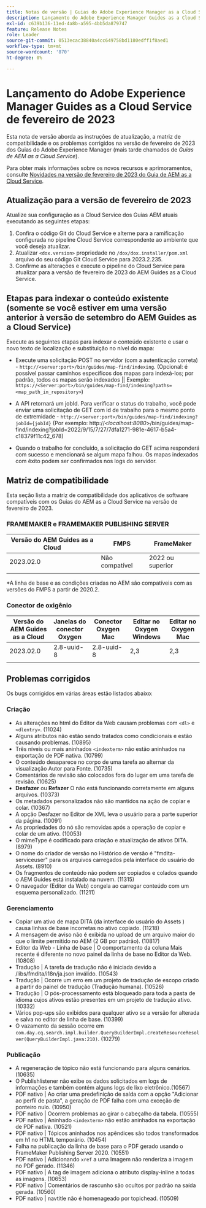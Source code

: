 ```yaml
---
title: Notas de versão | Guias do Adobe Experience Manager as a Cloud Service, versão de fevereiro de 2023
description: Lançamento do Adobe Experience Manager Guides as a Cloud Service em fevereiro
exl-id: c639b136-11ed-4a8b-a595-4bb5da879747
feature: Release Notes
role: Leader
source-git-commit: 0513ecac38840a4cc649758bd1180edff1f8aed1
workflow-type: tm+mt
source-wordcount: '870'
ht-degree: 0%

---
```


# Lançamento do Adobe Experience Manager Guides as a Cloud Service de fevereiro de 2023

Esta nota de versão aborda as instruções de atualização, a matriz de compatibilidade e os problemas corrigidos na versão de fevereiro de 2023 dos Guias do Adobe Experience Manager (mais tarde chamados de *Guias de AEM as a Cloud Service*).

Para obter mais informações sobre os novos recursos e aprimoramentos, consulte [Novidades na versão de fevereiro de 2023 do Guia de AEM as a Cloud Service](whats-new-2023.2.0.md).

## Atualização para a versão de fevereiro de 2023

Atualize sua configuração as a Cloud Service dos Guias AEM atuais executando as seguintes etapas:
1. Confira o código Git do Cloud Service e alterne para a ramificação configurada no pipeline Cloud Service correspondente ao ambiente que você deseja atualizar.
2. Atualizar `<dox.version>` propriedade no `/dox/dox.installer/pom.xml` arquivo do seu código Git Cloud Service para 2023.2.235.
3. Confirme as alterações e execute o pipeline do Cloud Service para atualizar para a versão de fevereiro de 2023 do AEM Guides as a Cloud Service.

## Etapas para indexar o conteúdo existente (somente se você estiver em uma versão anterior à versão de setembro do AEM Guides as a Cloud Service)

Execute as seguintes etapas para indexar o conteúdo existente e usar o novo texto de localização e substituição no nível do mapa:

* Execute uma solicitação POST no servidor (com a autenticação correta) - `http://<server:port>/bin/guides/map-find/indexing`.
(Opcional: é possível passar caminhos específicos dos mapas para indexá-los; por padrão, todos os mapas serão indexados || Exemplo: `https://<Server:port>/bin/guides/map-find/indexing?paths=<map_path_in_repository>`)

* A API retornará um jobId. Para verificar o status do trabalho, você pode enviar uma solicitação de GET com id de trabalho para o mesmo ponto de extremidade - `http://<server:port>/bin/guides/map-find/indexing?jobId={jobId}`
(Por exemplo: http://&lt;_localhost:8080_>/bin/guides/map-find/indexing?jobId=2022/9/15/7/27/7dfa1271-981e-4617-b5a4-c18379f11c42_678)

* Quando o trabalho for concluído, a solicitação do GET acima responderá com sucesso e mencionará se algum mapa falhou. Os mapas indexados com êxito podem ser confirmados nos logs do servidor.

## Matriz de compatibilidade

Esta seção lista a matriz de compatibilidade dos aplicativos de software compatíveis com os Guias do AEM as a Cloud Service na versão de fevereiro de 2023.

### FRAMEMAKER e FRAMEMAKER PUBLISHING SERVER

| Versão do AEM Guides as a Cloud | FMPS | FrameMaker |
| --- | --- | --- |
| 2023.02.0 | Não compatível | 2022 ou superior |
| | | |

*A linha de base e as condições criadas no AEM são compatíveis com as versões do FMPS a partir de 2020.2.

### Conector de oxigênio

| Versão do AEM Guides as a Cloud | Janelas do conector Oxygen | Conector Oxygen Mac | Editar no Oxygen Windows | Editar no Oxygen Mac |
| --- | --- | --- | --- | --- |
| 2023.02.0 | 2.8-uuid-8 | 2.8-uuid-8 | 2,3 | 2,3 |
|  |  |  |  |

## Problemas corrigidos

Os bugs corrigidos em várias áreas estão listados abaixo:

### Criação  

* As alterações no html do Editor da Web causam problemas com `<dl>` e `<dlentry>`. (11024)
* Alguns atributos não estão sendo tratados como condicionais e estão causando problemas. (10895)
* Três níveis ou mais aninhados `<indexterm>` não estão aninhados na exportação de PDF nativa. (10799)
* O conteúdo desaparece no corpo de uma tarefa ao alternar da visualização Autor para Fonte. (10735)
* Comentários de revisão são colocados fora do lugar em uma tarefa de revisão. (10625)
* **Desfazer** ou **Refazer** O não está funcionando corretamente em alguns arquivos. (10373)
* Os metadados personalizados não são mantidos na ação de copiar e colar. (10367)
* A opção Desfazer no Editor de XML leva o usuário para a parte superior da página. (10091)
* As propriedades do nó são removidas após a operação de copiar e colar de um ativo. (10053)
* O mimeType é codificado para criação e atualização de ativos DITA. (8979)
* O nome do criador de versão no Histórico de versão é &quot;fmdita-serviceuser&quot; para os arquivos carregados pela interface do usuário do Assets. (8910)
* Os fragmentos de conteúdo não podem ser copiados e colados quando o AEM Guides está instalado na nuvem. (11315)
* O navegador (Editor da Web) congela ao carregar conteúdo com um esquema personalizado. (11211)

### Gerenciamento

* Copiar um ativo de mapa DITA (da interface do usuário do Assets ) causa linhas de base incorretas no ativo copiado. (11218)
* A mensagem de aviso não é exibida no upload de um arquivo maior do que o limite permitido no AEM (2 GB por padrão). (10817)
* Editor da Web - Linha de base | O comportamento da coluna Mais recente é diferente no novo painel da linha de base no Editor da Web. (10808)
* Tradução | A tarefa de tradução não é iniciada devido a /libs/fmdita/i18n/ja.json inválido. (10543)
* Tradução | Ocorre um erro em um projeto de tradução de escopo criado a partir do painel de tradução (Tradução humana). (10526)
* Tradução | O pós-processamento está bloqueado para toda a pasta de idioma cujos ativos estão presentes em um projeto de tradução ativo. (10332)
* Vários pop-ups são exibidos para qualquer ativo se a versão for alterada e salva no editor de linha de base. (10399)
* O vazamento da sessão ocorre em `com.day.cq.search.impl.builder.QueryBuilderImpl.createResourceResolver(QueryBuilderImpl.java:210)`. (10279)

### Publicação

* A regeneração de tópico não está funcionando para alguns cenários. (10635)
* O Publishlistener não exibe os dados solicitados em logs de informações e também contém alguns logs de lixo eletrônico.(10567)
* PDF nativo | Ao criar uma predefinição de saída com a opção &quot;Adicionar ao perfil de pasta&quot;, a geração de PDF falha com uma exceção de ponteiro nulo. (10950)
* PDF nativo | Ocorrem problemas ao girar o cabeçalho da tabela. (10555)
* PDF nativo | Aninhado `<indexterm>` não estão aninhados na exportação de PDF nativa. (10521)
* PDF nativo | Tópicos aninhados nos apêndices são todos transformados em h1 no HTML temporário. (10454)
* Falha na publicação da linha de base para o PDF gerado usando o FrameMaker Publishing Server 2020. (10551)
* PDF nativo | Adicionando `xref` a uma Imagem não renderiza a imagem no PDF gerado. (11346)
* PDF nativo | A tag de imagem adiciona o atributo display-inline a todas as imagens. (10653)
* PDF nativo | Comentários de rascunho são ocultos por padrão na saída gerada. (10560)
* PDF nativo | navtitle não é homenageado por topichead. (10509)
